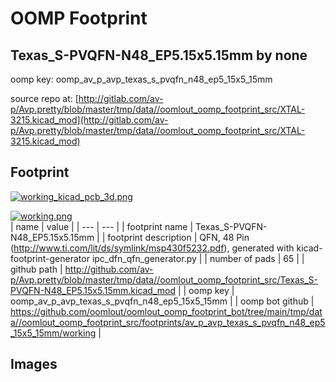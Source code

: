 # OOMP Footprint  
## Texas_S-PVQFN-N48_EP5.15x5.15mm  by none  
  
oomp key: oomp_av_p_avp_texas_s_pvqfn_n48_ep5_15x5_15mm  
  
source repo at: [http://gitlab.com/av-p/Avp.pretty/blob/master/tmp/data//oomlout_oomp_footprint_src/XTAL-3215.kicad_mod](http://gitlab.com/av-p/Avp.pretty/blob/master/tmp/data//oomlout_oomp_footprint_src/XTAL-3215.kicad_mod)  
## Footprint  
  
[![working_kicad_pcb_3d.png](working_kicad_pcb_3d_600.png)](working_kicad_pcb_3d.png)  
  
[![working.png](working_600.png)](working.png)  
| name | value | 
| --- | --- | 
| footprint name | Texas_S-PVQFN-N48_EP5.15x5.15mm | 
| footprint description | QFN, 48 Pin (http://www.ti.com/lit/ds/symlink/msp430f5232.pdf), generated with kicad-footprint-generator ipc_dfn_qfn_generator.py | 
| number of pads | 65 | 
| github path | http://github.com/av-p/Avp.pretty/blob/master/tmp/data//oomlout_oomp_footprint_src/Texas_S-PVQFN-N48_EP5.15x5.15mm.kicad_mod | 
| oomp key | oomp_av_p_avp_texas_s_pvqfn_n48_ep5_15x5_15mm | 
| oomp bot github | https://github.com/oomlout/oomlout_oomp_footprint_bot/tree/main/tmp/data//oomlout_oomp_footprint_src/footprints/av_p_avp_texas_s_pvqfn_n48_ep5_15x5_15mm/working | 
## Images  
